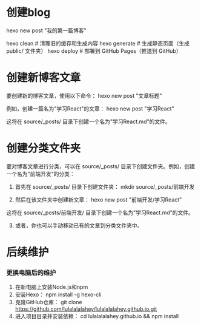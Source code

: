 # 创建blog
hexo new post "我的第一篇博客"

hexo clean      # 清理旧的缓存和生成内容
hexo generate   # 生成静态页面（生成 public/ 文件夹）
hexo deploy     # 部署到 GitHub Pages（推送到 GitHub）

# 创建新博客文章
要创建新的博客文章，使用以下命令：
hexo new post "文章标题"

例如，创建一篇名为"学习React"的文章：
hexo new post "学习React"

这将在 source/_posts/ 目录下创建一个名为"学习React.md"的文件。

# 创建分类文件夹
要对博客文章进行分类，可以在 source/_posts/ 目录下创建文件夹。例如，创建一个名为"前端开发"的分类：

1. 首先在 source/_posts/ 目录下创建文件夹：
   mkdir source/_posts/前端开发

2. 然后在该文件夹中创建新文章：
   hexo new post "前端开发/学习React"

这将在 source/_posts/前端开发/ 目录下创建一个名为"学习React.md"的文件。

3. 或者，你也可以手动移动已有的文章到分类文件夹中。

# 后续维护
### 更换电脑后的维护
1.  在新电脑上安装Node.js和npm
2.  安装Hexo： npm install -g hexo-cli
3.    克隆GitHub仓库： git clone https://github.com/lulalalalahey/lulalalalahey.github.io.git
4.  进入项目目录并安装依赖： cd lulalalalahey.github.io && npm install

